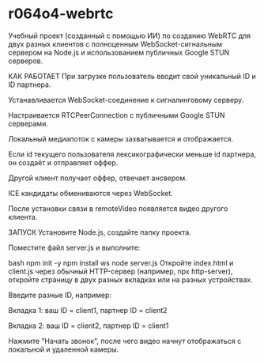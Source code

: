 # r064o4-webrtc
Учебный проект (созданный с помощью ИИ) по созданию WebRTC для двух разных клиентов с полноценным WebSocket-сигнальным сервером на Node.js и использованием публичных Google STUN серверов.

КАК РАБОТАЕТ
При загрузке пользователь вводит свой уникальный ID и ID партнера.

Устанавливается WebSocket-соединение к сигналинговому серверу.

Настраивается RTCPeerConnection с публичными Google STUN серверами.

Локальный медиапоток с камеры захватывается и отображается.

Если id текущего пользователя лексикографически меньше id партнера, он создаёт и отправляет оффер.

Другой клиент получает оффер, отвечает ансвером.

ICE кандидаты обмениваются через WebSocket.

После установки связи в remoteVideo появляется видео другого клиента.

ЗАПУСК
Установите Node.js, создайте папку проекта.

Поместите файл server.js и выполните:

bash
npm init -y
npm install ws
node server.js
Откройте index.html и client.js через обычный HTTP-сервер (например, npx http-server), откройте страницу в двух разных вкладках или на разных устройствах.

Введите разные ID, например:

Вкладка 1: ваш ID = client1, партнер ID = client2

Вкладка 2: ваш ID = client2, партнер ID = client1

Нажмите "Начать звонок", после чего видео начнут отображаться с локальной и удаленной камеры.